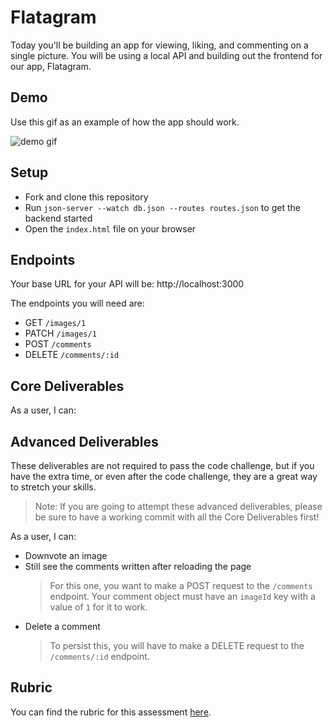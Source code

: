 # Flatagram

Today you'll be building an app for viewing, liking, and commenting on a single picture. You will be using a local API and building out the frontend for our app, Flatagram.

## Demo

Use this gif as an example of how the app should work.

![demo gif](assets/demo.gif)

## Setup

- Fork and clone this repository
- Run `json-server --watch db.json --routes routes.json` to get the backend started
- Open the `index.html` file on your browser

## Endpoints

Your base URL for your API will be: http://localhost:3000

The endpoints you will need are:

- GET `/images/1`
- PATCH `/images/1`
- POST `/comments`
- DELETE `/comments/:id`

## Core Deliverables

As a user, I can:

<!-- - See the image received from the server, including its title, likes and comments when the page loads -->
<!-- - Click on the heart icon to increase image likes, and still see them when I reload the page -->
<!-- - Add a comment (no persistance needed) -->

## Advanced Deliverables

These deliverables are not required to pass the code challenge, but if you have the extra time, or even after the code challenge, they are a great way to stretch your skills.

> Note: If you are going to attempt these advanced deliverables, please be sure to have a working commit with all the Core Deliverables first!

As a user, I can:

- Downvote an image
- Still see the comments written after reloading the page
  > For this one, you want to make a POST request to the `/comments` endpoint.
  > Your comment object must have an `imageId` key with a value of `1` for it to work.
- Delete a comment
  > To persist this, you will have to make a DELETE request to the `/comments/:id` endpoint.

## Rubric

You can find the rubric for this assessment [here](https://github.com/learn-co-curriculum/se-rubrics/blob/master/module-3.md).
